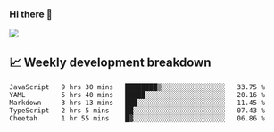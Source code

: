 ### Hi there 👋
<img align="center" src="https://github-readme-stats.vercel.app/api?username=Tumao727&show_icons=true&hide_title=true&theme=dracula" />


## 📈 Weekly development breakdown
<!--START_SECTION:waka-->
```text
JavaScript   9 hrs 30 mins   ████████▒░░░░░░░░░░░░░░░░   33.75 % 
YAML         5 hrs 40 mins   █████░░░░░░░░░░░░░░░░░░░░   20.16 % 
Markdown     3 hrs 13 mins   ███░░░░░░░░░░░░░░░░░░░░░░   11.45 % 
TypeScript   2 hrs 5 mins    ██░░░░░░░░░░░░░░░░░░░░░░░   07.43 % 
Cheetah      1 hr 55 mins    █▓░░░░░░░░░░░░░░░░░░░░░░░   06.86 % 
```
<!--END_SECTION:waka-->